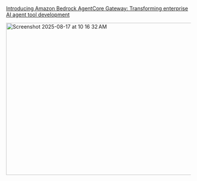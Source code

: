 [Introducing Amazon Bedrock AgentCore Gateway: Transforming enterprise AI agent tool development](https://aws.amazon.com/blogs/machine-learning/introducing-amazon-bedrock-agentcore-gateway-transforming-enterprise-ai-agent-tool-development/)

<img width="795" height="417" alt="Screenshot 2025-08-17 at 10 16 32 AM" src="https://github.com/user-attachments/assets/53241f9a-4232-497a-8313-2b69df0d2310" />
